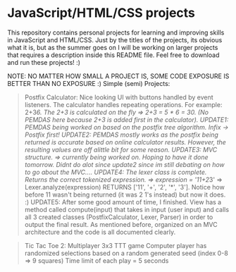 # JavaScript/HTML/CSS projects

This repository contains personal projects for learning and improving skills in JavaScript and HTML/CSS. Just by the titles of the projects, its obvious what it is, but as the summer goes on I will be working on larger projects that requires a description inside this README file. Feel free to download and run these projects! :)

NOTE: NO MATTER HOW SMALL A PROJECT IS, SOME CODE EXPOSURE IS BETTER THAN NO EXPOSURE :)
Simple (semi) Projects:
> Postfix Calculator: 
  > Nice looking UI with buttons handled by event listeners. 
  > The calculator handles repeating operations. For example: 2+3*6. The 2+3 is calculated on the fly => 2+3 = 5 * 6 = 30. (No PEMDAS here because 2+3 is added first in the calculator). 
  > UPDATE1: PEMDAS being worked on based on the postfix tree algorithm. Infix -> Postfix first!
  > UPDATE2: PEMDAS mostly works as the postfix being returned is accurate based on online calculator results. However, the resulting                values are off alittle bit for some reason. 
  > UPDATE3: MVC structure. => currently being worked on. Hoping to have it done tomorrow. Didnt do alot since update2 since im still                debating on how to go about the MVC....
  > UPDATE4: The lexer class is complete. Returns the correct tokenized expression. => expression = '11+2*3' =>                   Lexer.analyze(expression) RETURNS ['11', '+', '2', '*', '3']. Notice how before 11 wasn't being returned (it was 2 1's instead) but now it does. :)
  > UPDATE5: After some good amount of time, I finished. View has a method called compute(input) that takes in input (user input) and calls all 3 created classes (PostfixCalculator, Lexer, Parser) in order to output the final result. As mentioned before, organized on an MVC architecture and the code is all documented clearly.

>Tic Tac Toe 2:
  > Multiplayer 3x3 TTT game
  > Computer player has randomized selections based on a random generated seed (index 0-8 => 9 squares)
  > Time limit of each play = 5 seconds
